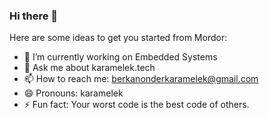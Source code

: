### Hi there 👋

Here are some ideas to get you started from Mordor:

- 🔭 I’m currently working on Embedded Systems
- 💬 Ask me about karamelek.tech
- 📫 How to reach me: berkanonderkaramelek@gmail.com
- 😄 Pronouns: karamelek
- ⚡ Fun fact: Your worst code is the best code of others.
